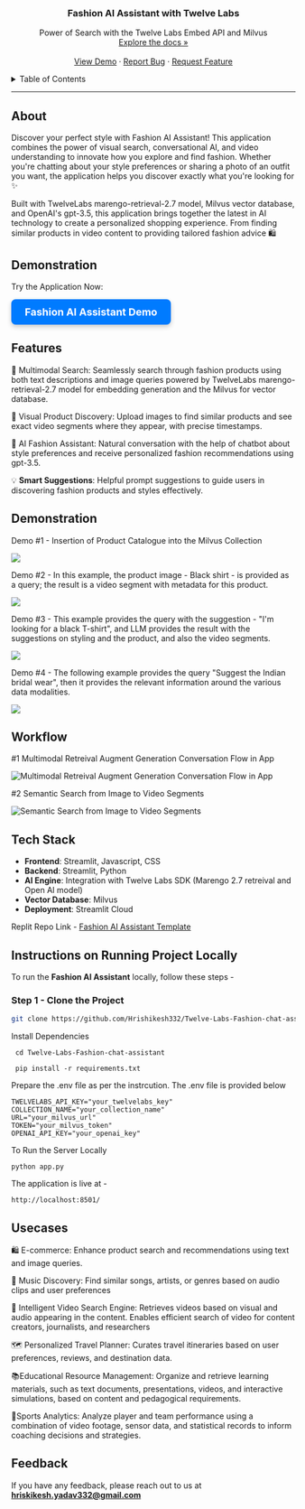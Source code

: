 <br />
<div align="center">
  <h3 align="center">Fashion AI Assistant with Twelve Labs</h3>
  <p align="center">
    Power of Search with the Twelve Labs Embed API and Milvus
    <br />
    <a href="https://github.com/Hrishikesh332/Twelve-Labs-Fashion-chat-assistant">Explore the docs »</a>
    <br />
    <br />
    <a href="https://fashion-chat-twelvelabs.streamlit.app/">View Demo</a> ·
    <a href="https://github.com/Hrishikesh332/Twelve-Labs-Fashion-chat-assistant/issues">Report Bug</a> ·
    <a href="https://github.com/Hrishikesh332/Twelve-Labs-Fashion-chat-assistant/issues">Request Feature</a>
  </p>
</div>

<details>
  <summary>Table of Contents</summary>
  <ol>
    <li><a href="#about">About</a></li>
    <li><a href="#features">Features</a></li>
    <li><a href="#demonstration">Demonstration</a></li>
    <li><a href="#workflow">Workflow</a></li>
    <li><a href="#tech-stack">Tech Stack</a></li>
    <li><a href="#instructions-on-running-project-locally">Instructions on Running Project Locally</a></li>
    <li><a href="#usecases">Usecase</a></li>
    <li><a href="#feedback">Feedback</a></li>
  </ol>
</details>

------

## About

Discover your perfect style with Fashion AI Assistant! This application combines the power of visual search, conversational AI, and video understanding to innovate how you explore and find fashion. Whether you're chatting about your style preferences or sharing a photo of an outfit you want, the application helps you discover exactly what you're looking for ✨

Built with TwelveLabs marengo-retrieval-2.7 model, Milvus vector database, and OpenAI's gpt-3.5, this application brings together the latest in AI technology to create a personalized shopping experience. From finding similar products in video content to providing tailored fashion advice 🛍️

## Demonstration

Try the Application Now:

<a href="https://fashion-ai-chat.streamlit.app" target="_blank" style="
    display: inline-block;
    padding: 12px 24px;
    font-size: 18px;
    font-weight: bold;
    color: #ffffff;
    background-color: #007bff;
    border: none;
    border-radius: 8px;
    text-align: center;
    text-decoration: none;
    box-shadow: 0 4px 8px rgba(0,0,0,0.2);
    transition: background-color 0.3s, box-shadow 0.3s;
">
    Fashion AI Assistant Demo
</a>



## Features

🤖 Multimodal Search: Seamlessly search through fashion products using both text descriptions and image queries powered by TwelveLabs marengo-retrieval-2.7 model for embedding generation and the Milvus for vector database.

🎯 Visual Product Discovery: Upload images to find similar products and see exact video segments where they appear, with precise timestamps.

💬 AI Fashion Assistant: Natural conversation with the help of chatbot about style preferences and receive personalized fashion recommendations using gpt-3.5.

💡 **Smart Suggestions**: Helpful prompt suggestions to guide users in discovering fashion products and styles effectively.


## Demonstration

Demo #1 - Insertion of Product Catalogue into the Milvus Collection

![](https://github.com/Hrishikesh332/Twelve-Labs-Fashion-chat-assistant/blob/main/src/demo_fashion_insertion.gif)


Demo #2 - In this example, the product image - Black shirt - is provided as a query; the result is a video segment with metadata for this product.

![](https://github.com/Hrishikesh332/Twelve-Labs-Fashion-chat-assistant/blob/main/src/demo_visual_search.gif)


Demo #3 - This example provides the query with the suggestion - "I'm looking for a black T-shirt", and LLM provides the result with the suggestions on styling and the product, and also the video segments.

![](https://github.com/Hrishikesh332/Twelve-Labs-Fashion-chat-assistant/blob/main/src/demo_rag_1.gif)

Demo #4 - The following example provides the query "Suggest the Indian bridal wear", then it provides the relevant information around the various data modalities.

![](https://github.com/Hrishikesh332/Twelve-Labs-Fashion-chat-assistant/blob/main/src/demo_rag_2.gif)

## Workflow

#1 Multimodal Retreival Augment Generation Conversation Flow in App

![Multimodal Retreival Augment Generation Conversation Flow in App](https://github.com/Hrishikesh332/Twelve-Labs-Fashion-chat-assistant/blob/main/src/Chat_RAG_flow.png)

#2 Semantic Search from Image to Video Segments

![Semantic Search from Image to Video Segments](https://github.com/Hrishikesh332/Twelve-Labs-Fashion-chat-assistant/blob/main/src/semantic_similar_videos_architecture.png)


## Tech Stack

- **Frontend**: Streamlit, Javascript, CSS
- **Backend**: Streamlit, Python
- **AI Engine**: Integration with Twelve Labs SDK (Marengo 2.7 retreival and Open AI model)
- **Vector Database**: Milvus
- **Deployment**: Streamlit Cloud

Replit Repo Link - [Fashion AI Assistant Template](https://replit.com/@twelvelabs/Twelve-Labs-Fashion-chat-assistant?v=1)

## Instructions on Running Project Locally

To run the **Fashion AI Assistant** locally, follow these steps -

### Step 1 - Clone the Project

```bash
git clone https://github.com/Hrishikesh332/Twelve-Labs-Fashion-chat-assistant.git
```

Install Dependencies

```
 cd Twelve-Labs-Fashion-chat-assistant
 
 pip install -r requirements.txt
```

Prepare the .env file as per the instrcution. The .env file is provided below

```
TWELVELABS_API_KEY="your_twelvelabs_key"
COLLECTION_NAME="your_collection_name"
URL="your_milvus_url"
TOKEN="your_milvus_token"
OPENAI_API_KEY="your_openai_key"
```

To Run the Server Locally

```
python app.py
```

The application is live at -

```
http://localhost:8501/
```

## Usecases


🛍️ E-commerce: Enhance product search and recommendations using text and image queries.

🎵 Music Discovery: Find similar songs, artists, or genres based on audio clips and user preferences

🎥 Intelligent Video Search Engine: Retrieves videos based on visual and audio appearing in the content. Enables efficient search of video for content creators, journalists, and researchers

🗺️ Personalized Travel Planner: Curates travel itineraries based on user preferences, reviews, and destination data.

📚Educational Resource Management: Organize and retrieve learning materials, such as text documents, presentations, videos, and interactive simulations, based on content and pedagogical requirements.

🏀Sports Analytics: Analyze player and team performance using a combination of video footage, sensor data, and statistical records to inform coaching decisions and strategies.


## Feedback

If you have any feedback, please reach out to us at **hriskikesh.yadav332@gmail.com**
